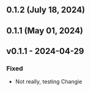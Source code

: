 ## 0.1.2 (July 18, 2024)

## 0.1.1 (May 01, 2024)

## v0.1.1 - 2024-04-29
### Fixed
* Not really, testing Changie